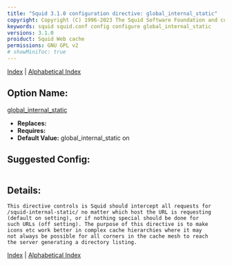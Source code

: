 ```yaml
---
title: "Squid 3.1.0 configuration directive: global_internal_static"
copyright: Copyright (C) 1996-2023 The Squid Software Foundation and contributors
keywords: squid squid.conf config configure global_internal_static
versions: 3.1.0
proiduct: Squid Web cache
permissions: GNU GPL v2
# showMiniToc: true
---
```

[Index](index#toc_global_internal_static) | [Alphabetical Index](index_all#toc_global_internal_static)

## Option Name:
[global_internal_static](#global_internal_static)
 * **Replaces:** 
 * **Requires:** 
 * **Default Value:** global_internal_static on


## Suggested Config:
```plaintext

```

## Details:

	This directive controls is Squid should intercept all requests for
	/squid-internal-static/ no matter which host the URL is requesting
	(default on setting), or if nothing special should be done for
	such URLs (off setting). The purpose of this directive is to make
	icons etc work better in complex cache hierarchies where it may
	not always be possible for all corners in the cache mesh to reach
	the server generating a directory listing.



[Index](index#toc_global_internal_static) | [Alphabetical Index](index_all#toc_global_internal_static)

